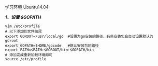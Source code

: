 学习环境 Ubuntu14.04 

***1、设置 $GOPATH***

```
vim /etc/profile
# 以下添加到文件结尾
export GOROOT=/usr/local/go  #设置为go安装的路径，有些安装包会自动设置默认的goroot
export GOPATH=$HOME/gocode   #默认安装包的路径
export PATH=$PATH:$GOROOT/bin:$GOPATH/bin
# 添加完成重新加载环境即可
source /etc/profile
```
